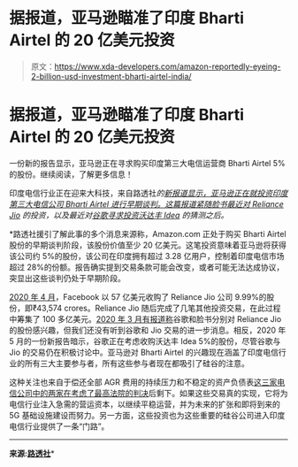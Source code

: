 # 据报道，亚马逊瞄准了印度 Bharti Airtel 的 20 亿美元投资

> 原文：<https://www.xda-developers.com/amazon-reportedly-eyeing-2-billion-usd-investment-bharti-airtel-india/>

# 据报道，亚马逊瞄准了印度 Bharti Airtel 的 20 亿美元投资

一份新的报告显示，亚马逊正在寻求购买印度第三大电信运营商 Bharti Airtel 5%的股份。继续阅读，了解更多信息！

印度电信行业正在迎来大科技，来自路透社*的[新报道显示，亚马逊正在就投资印度第三大电信公司 Bharti Airtel 进行早期谈判。这篇报道紧随](https://in.reuters.com/article/amazon-india-bharti/exclusive-amazon-in-talks-to-buy-2-billion-stake-in-bharti-airtel-sources-idINKBN23B1FH)[脸书最近对 Reliance Jio](https://www.xda-developers.com/facebook-buys-stake-reliance-jio/) 的投资，以及最近对[谷歌寻求投资沃达丰 Idea](https://www.xda-developers.com/google-reportedly-exploring-investment-vodafone-idea-india/) 的猜测之后。*

 *路透社援引了解此事的多个消息来源称，Amazon.com 正处于购买 Bharti Airtel 股份的早期谈判阶段，该股份价值至少 20 亿美元。这笔投资意味着亚马逊将获得该公司约 5%的股份，该公司在印度拥有超过 3.28 亿用户，控制着印度电信市场超过 28%的份额。报告确实提到交易条款可能会改变，或者可能无法达成协议，突显出这些谈判仍处于早期阶段。

[2020 年 4 月](https://www.xda-developers.com/facebook-buys-stake-reliance-jio/)，Facebook 以 57 亿美元收购了 Reliance Jio 公司 9.99%的股份，即₹43,574 crores。Reliance Jio 随后完成了几笔其他投资交易，在此过程中筹集了 100 多亿美元。[2020 年 3 月有报道称](https://www.xda-developers.com/facebook-google-reportedly-wanted-stakes-reliance-jio/)谷歌和脸书分别对 Reliance Jio 的股份感兴趣，但我们还没有听到谷歌和 Jio 交易的进一步消息。相反，2020 年 5 月的一份新报告暗示，谷歌正在考虑收购沃达丰 Idea 5%的股份，尽管谷歌与 Jio 的交易仍在积极讨论中。亚马逊对 Bharti Airtel 的兴趣现在涵盖了印度电信行业的所有三大主要参与者，所有这些参与者现在都吸引了硅谷的注意。

这种关注也来自于偿还全部 AGR 费用的持续压力和不稳定的资产负债表[这三家电信公司中的两家在考虑了最高法院的判决](https://www.xda-developers.com/india-reliance-jio-airtel-vodafone-idea-telecom-carrier-monopoly-uncertain-future-agr-judgment/)后剩下。如果这些交易真的实现，它将为电信行业注入急需的营运资本，以继续平稳运营，并为未来的扩张和即将到来的 5G 基础设施建设而努力。另一方面，这些投资也为这些重要的硅谷公司进入印度电信行业提供了一条“门路”。

* * *

**来源:[路透社](https://in.reuters.com/article/amazon-india-bharti/exclusive-amazon-in-talks-to-buy-2-billion-stake-in-bharti-airtel-sources-idINKBN23B1FH)***